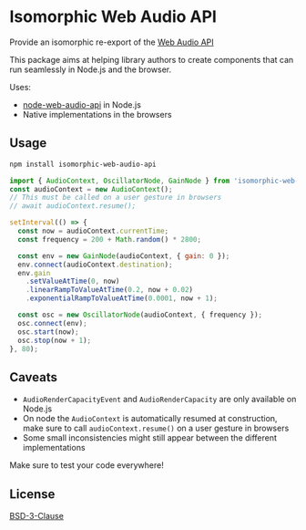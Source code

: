 # Isomorphic Web Audio API

Provide an isomorphic re-export of the [Web Audio API](https://webaudio.github.io/web-audio-api/)

This package aims at helping library authors to create components that can run seamlessly in Node.js and the browser.

Uses:
- [node-web-audio-api](https://github.com/ircam-ismm/node-web-audio-api/) in Node.js
- Native implementations in the browsers

## Usage

```sh
npm install isomorphic-web-audio-api
```

```js
import { AudioContext, OscillatorNode, GainNode } from 'isomorphic-web-audio-api';
const audioContext = new AudioContext();
// This must be called on a user gesture in browsers
// await audioContext.resume();

setInterval(() => {
  const now = audioContext.currentTime;
  const frequency = 200 + Math.random() * 2800;

  const env = new GainNode(audioContext, { gain: 0 });
  env.connect(audioContext.destination);
  env.gain
    .setValueAtTime(0, now)
    .linearRampToValueAtTime(0.2, now + 0.02)
    .exponentialRampToValueAtTime(0.0001, now + 1);

  const osc = new OscillatorNode(audioContext, { frequency });
  osc.connect(env);
  osc.start(now);
  osc.stop(now + 1);
}, 80);
```

## Caveats

- `AudioRenderCapacityEvent` and `AudioRenderCapacity` are only available on Node.js
- On node the `AudioContext` is automatically resumed at construction, make sure to call
`audioContext.resume()` on a user gesture in browsers
- Some small inconsistencies might still appear between the different implementations

Make sure to test your code everywhere!

## License

[BSD-3-Clause](./LICENSE)
